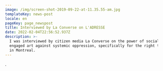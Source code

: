 ```yaml
---
image: /img/screen-shot-2019-09-22-at-11.35.55-am.jpg
templateKey: news-post
locale: en
pageKey: page_newspost
title: Interviewed by La Converse on L'ADRESSE
date: 2022-02-04T22:56:52.937Z
description: >-
  I was interviewed by citizen media La Converse on the power of socially
  engaged art against systemic oppression, specifically for the right to housing
  in Montreal.
---
```

.
